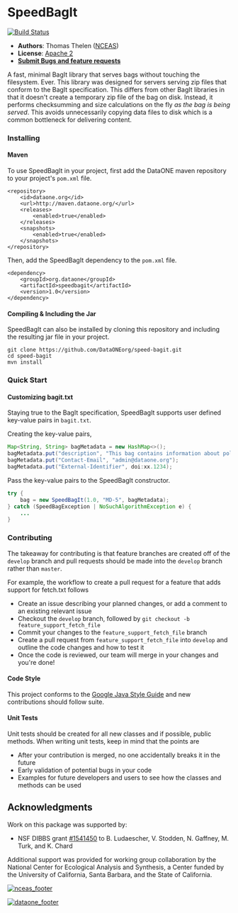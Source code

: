 # SpeedBagIt
[![Build Status](https://travis-ci.com/DataONEorg/speed-bagit.svg?branch=main)](https://travis-ci.com/DataONEorg/speed-bagit)

- **Authors**: Thomas Thelen ([NCEAS](http://www.nceas.ucsb.edu))
- **License**: [Apache 2](http://opensource.org/licenses/Apache-2.0)
- [**Submit Bugs and feature requests**](https://github.com/DataONEorg/speed-bagit/issues)

A fast, minimal BagIt library that serves bags without touching the filesystem. Ever.
This library was designed for servers serving zip files that conform 
to the BagIt specification. This differs from other BagIt libraries in that it doesn't 
create a temporary zip file of the bag on disk. Instead, it performs checksumming and size calculations 
on the fly _as the bag is being served_. This avoids unnecessarily copying data files to disk which 
is a common bottleneck for delivering content.

### Installing

#### Maven
To use SpeedBagIt in your project, first add the DataONE maven repository to your project's `pom.xml` file.
```
<repository>
    <id>dataone.org</id>
    <url>http://maven.dataone.org/</url>
    <releases>
        <enabled>true</enabled>
    </releases>
    <snapshots>
        <enabled>true</enabled>
    </snapshots>
</repository>
```
Then, add the SpeedBagIt dependency to the `pom.xml` file.
```
<dependency>
    <groupId>org.dataone</groupId>
    <artifactId>speedbagit</artifactId>
    <version>1.0</version>
</dependency>
```

#### Compiling & Including the Jar
SpeedBagIt can also be installed by cloning this repository and including the 
resulting jar file in your project.

```
git clone https://github.com/DataONEorg/speed-bagit.git
cd speed-bagit
mvn install
```

### Quick Start


#### Customizing bagit.txt

Staying true to the BagIt specification, SpeedBagIt supports user defined key-value pairs in `bagit.txt`.  

Creating the key-value pairs,
```java
Map<String, String> bagMetadata = new HashMap<>();
bagMetadata.put("description", "This bag contains information about polar ice caps.");
bagMetadata.put("Contact-Email", "admin@dataone.org");
bagMetadata.put("External-Identifier", doi:xx.1234);
```

Pass the key-value pairs to the SpeedBagIt constructor.
```java
try {
    bag = new SpeedBagIt(1.0, "MD-5", bagMetadata);
} catch (SpeedBagException | NoSuchAlgorithmException e) {
    ...
}
```

### Contributing

The takeaway for contributing is that feature branches are created off of the `develop` branch and pull requests should be made 
into the `develop` branch rather than `master`. 

For example, the workflow to create a pull request for a feature that adds support for fetch.txt follows

- Create an issue describing your planned changes, or add a comment to an existing relevant issue
- Checkout the `develop` branch, followed by `git checkout -b feature_support_fetch_file`
- Commit your changes to the `feature_support_fetch_file` branch
- Create a pull request from `feature_support_fetch_file` into `develop` and outline the code changes and how to test it
- Once the code is reviewed, our team will merge in your changes and you're done!

#### Code Style
This project conforms to the [Google Java Style Guide](https://google.github.io/styleguide/javaguide.html) and new 
contributions should follow suite.

#### Unit Tests
Unit tests should be created for all new classes and if possible, public methods. When writing unit tests, keep in mind that 
the points are 
 - After your contribution is merged, no one accidentally breaks it in the future
 - Early validation of potential bugs in your code
 - Examples for future developers and users to see how the classes and methods can be used

## Acknowledgments
Work on this package was supported by:

- NSF DIBBS grant [#1541450](https://www.nsf.gov/awardsearch/showAward?AWD_ID=1541450) to B. Ludaescher, V. Stodden, N. Gaffney, M. Turk, and K. Chard

Additional support was provided for working group collaboration by the National Center for Ecological Analysis and Synthesis, a Center funded by the University of California, Santa Barbara, and the State of California.

[![nceas_footer](https://www.nceas.ucsb.edu/sites/default/files/2020-03/NCEAS-full%20logo-4C.png)](http://www.nceas.ucsb.edu)

[![dataone_footer](https://www.dataone.org/sites/all/images/DataONE_LOGO.jpg)](http://dataone.org)